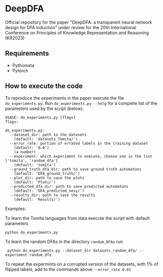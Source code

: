 # DeepDFA
Official repository for the paper "DeepDFA: a transparent neural network design for DFA induction" under review for the 20th International Conference on Principles of Knowledge Representation and Reasoning (KR2023)

## Requirements
- Pythomata
- Pytorch

## How to execute the code
To reproduce the experiments in the paper execute the file `do_experiments.py`.
Run `do_experiments.py --help` for a complete list of the parameters used by the script (below).

```
USAGE: do_experiments.py [flags]
flags:

do_experiments.py:
  --dataset_dir: path to the datasets
    (default: 'datasets_Tomita/')
  --error_rate: portion of errated labels in the training dataset
    (default: '0.0')
    (a number)
  --experiment: which experiment to execute, choose one in the list ['tomita', 'random_dfa']
    (default: 'tomita')
  --ground_truth_dfa_dir: path to save ground truth automatons
    (default: 'DFA_ground_truth/')
  --plot_dir: path to save the plots
    (default: 'Plots/')
  --predicted_dfa_dir: path to save predicted automatons
    (default: 'DFA_predicted_nesy/')
  --results_dir: path to save the results
    (default: 'Results/')
```
Examples:

To learn the Tomita languages from data execute the script with default parameters
```
python do_experiments.py
```
To learn the random DFAs in the directory `random_DFAs` run 
```
 python do_experiments.py --dataset_dir datasets_random_dfa/ --experiment random_dfa
```
To repeat the expermints on a corrupted version of the datasets, with 1% of flipped labels, add to the commands above `--error_rate 0.01`
